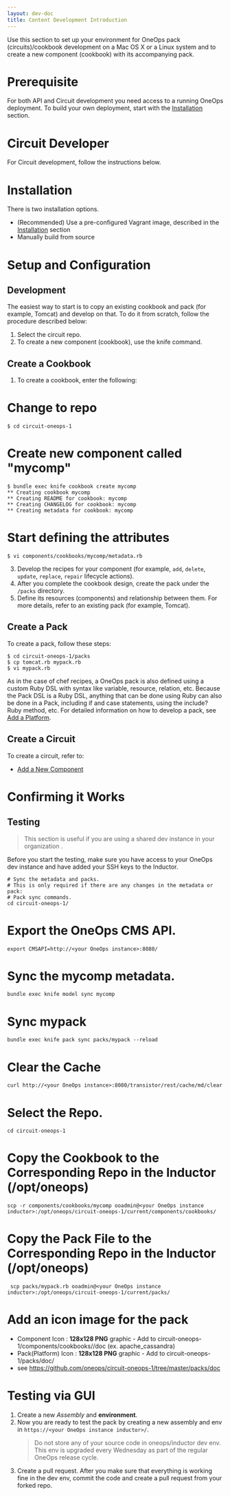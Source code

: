 ```yaml
---
layout: dev-doc
title: Content Development Introduction
---
```


Use this section to set up your environment for OneOps pack (circuits)/cookbook development on a Mac OS X or a
Linux system and to create a new component (cookbook) with its accompanying pack.

# Prerequisite

For both API and Circuit development you need access to a running OneOps deployment. To build your own deployment,
start with the <a href="/admin/install/">Installation</a> section.

# Circuit Developer

For Circuit development, follow the instructions below.

# Installation

There is two installation options.  

* (Recommended) Use a pre-configured Vagrant image, described in the
  [Installation](/admin/install/) section
* Manually build from source

# Setup and Configuration

## Development

The easiest way to start is to copy an existing cookbook and pack (for example, Tomcat) and develop on that. To do
it from scratch, follow the procedure described below:

1. Select the circuit repo.
2. To create a new component (cookbook), use the knife command.

## Create a Cookbook

1. To create a cookbook, enter the following:

# Change to repo

```
$ cd circuit-oneops-1
```

# Create new component called "mycomp"

```
$ bundle exec knife cookbook create mycomp
** Creating cookbook mycomp
** Creating README for cookbook: mycomp
** Creating CHANGELOG for cookbook: mycomp
** Creating metadata for cookbook: mycomp
```

# Start defining the attributes

```
$ vi components/cookbooks/mycomp/metadata.rb
```

3. Develop the recipes for your component (for example, `add`, `delete`, `update`, `replace`, `repair` lifecycle actions).
4. After you complete the cookbook design, create the pack under the `/packs` directory.
5. Define its resources (components) and relationship between them. For more details, refer to an existing pack
   (for example, Tomcat).

## Create a Pack

To create a pack, follow these steps:

```
$ cd circuit-oneops-1/packs
$ cp tomcat.rb mypack.rb
$ vi mypack.rb
```

As in the case of chef recipes, a OneOps pack is also defined using a custom Ruby DSL with syntax like variable, 
resource, relation, etc. Because the Pack DSL is a Ruby DSL, anything that can be done using Ruby can also be done 
in a Pack, including if and case statements, using the include? Ruby method, etc. 
For detailed information on how to develop a pack, see [Add a Platform](/developer/content-development/add-a-platform.html).

## Create a Circuit

To create a circuit, refer to:

* [Add a New Component](/developer/content-development/add-a-new-component.html)

# Confirming it Works

## Testing

> This section is useful if you are using a shared dev instance in your organization .

Before you start the testing, make sure you have access to your OneOps dev instance and have added your SSH keys
to the Inductor.

```
# Sync the metadata and packs.
# This is only required if there are any changes in the metadata or pack:
# Pack sync commands.
cd circuit-oneops-1/
```

# Export the OneOps CMS API.

```
export CMSAPI=http://<your OneOps instance>:8080/
```

# Sync the mycomp metadata.

```
bundle exec knife model sync mycomp
```

# Sync mypack

```
bundle exec knife pack sync packs/mypack --reload
```

# Clear the Cache

```
curl http://<your OneOps instance>:8080/transistor/rest/cache/md/clear
```

# Select the Repo.

```
cd circuit-oneops-1
```

# Copy the Cookbook to the Corresponding Repo in the Inductor (/opt/oneops)

```
scp -r components/cookbooks/mycomp ooadmin@<your OneOps instance inductor>:/opt/oneops/circuit-oneops-1/current/components/cookbooks/
```

# Copy the Pack File to the Corresponding Repo in the Inductor (/opt/oneops)

```
 scp packs/mypack.rb ooadmin@<your OneOps instance inductor>:/opt/oneops/circuit-oneops-1/current/packs/
```

# Add an icon image for the pack

* Component Icon : **128x128 PNG** graphic - Add to circuit-oneops-1/components/cookbooks/<mycomp>/doc (ex. apache_cassandra)
* Pack(Platform) Icon : **128x128 PNG** graphic - Add to circuit-oneops-1/packs/doc/
* see https://github.com/oneops/circuit-oneops-1/tree/master/packs/doc

# Testing via GUI

1. Create a new *Assembly* and **environment**.
2. Now you are ready to test the pack by creating a new assembly and env in `https://<your OneOps instance inductor>/`.
    >Do not store any of your source code in oneops/inductor dev env. This env is upgraded every Wednesday as part of the regular OneOps release cycle.
3. Create a pull request.
     After you make sure that everything is working fine in the dev env, commit the code and create a pull request from your forked repo.

